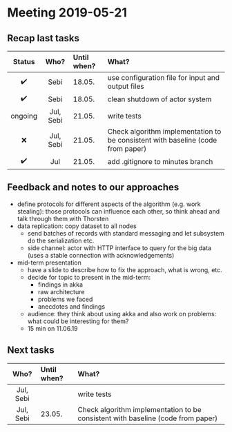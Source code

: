 # Meeting 2019-05-21

## Recap last tasks

| Status | Who?  | Until when?   | What? |
| :----: | :---: | :------------ | :---- |
| :heavy_check_mark: | Sebi  | 18.05. | use configuration file for input and output files |
| :heavy_check_mark: | Sebi  | 18.05. | clean shutdown of actor system |
| ongoing | Jul, Sebi | 21.05. | write tests |
| :x: | Jul, Sebi | 21.05. | Check algorithm implementation to be consistent with baseline (code from paper) |
| :heavy_check_mark: | Jul   | 21.05. | add .gitignore to minutes branch |

## Feedback and notes to our approaches

- define protocols for different aspects of the algorithm (e.g. work stealing): those protocols can influence each other, so think ahead and talk through them with Thorsten
- data replication: copy dataset to all nodes
  - send batches of records with standard messaging and let subsystem do the serialization etc.
  - side channel: actor with HTTP interface to query for the big data (uses a stable connection with acknowledgements)
- mid-term presentation
  - have a slide to describe how to fix the approach, what is wrong, etc.
  - decide for topic to present in the mid-term:
    - findings in akka
    - raw architecture
    - problems we faced
    - anecdotes and findings
  - audience: they think about using akka and also work on problems: what could be interesting for them?
  - 15 min on 11.06.19

## Next tasks

| Who?  | Until when?   | What? |
| :---: | :------------ | :---- |
| Jul, Sebi |  | write tests |
| Jul, Sebi | 23.05. | Check algorithm implementation to be consistent with baseline (code from paper) |